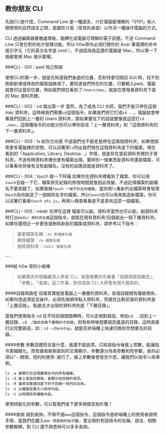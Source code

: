## 教你朋友 CLI

先說CLI是什麼，Command Line 是一種語言，介於電腦能理解的「0101」和人類使用的自然語言之間，是圖形介面（常見的桌面）以外另一種操作電腦的方式。

CLI 透過編碼器層層處理後，能轉化成電腦可理解的電子訊號。不過 Command Line 只會在對的地方發揮功能，所以 h0w哥你必須打開你的 Acer 筆電裡的命令提示字元（它的英文名字是 cmd ），不過因為我這邊的電腦是 Mac，所以等一下我都會用 Mac 做示範喔。

###CLI - 001：pwd 知己知彼

使用CLI的第一步，就是先知道我們身處的位置，否則待會切換回 GUI 時，找不到剛剛新增或修改的檔案就麻煩了。要知道我們所在的位置，只要輸入pwd，電腦就會印出當前位置，例如我們現在看到了`/Users/mac`，就是在使用者資料夾下面的 Mac 資料夾裡。

###CLI - 002：cd 踏出第一步
當然，為了成為 CLI 大師，我們不能只停在這個 mac 資料夾，這時候我們需要`cd`這個指令，如果我們把它打成`cd ..`，電腦就會帶著我們回到上一層的 Users 資料夾，那如果要往下的話就要像我這麼打`cd ./mac`，這兩種指令的功能分別可以帶你前往「上一層資料夾」和「這個資料夾的下一層資料夾」。

###CLI - 003：ls 給你方向感
不過我們也不能老是停在這兩個資料夾，如果想探索更多電腦裡的空間，可以試著用`ls`列出我們現在這個資料夾底下的檔案。現在看到的「Application, Library, Desktop...」字樣，就是存在當前資料夾裡的子資料夾，不過有時資料夾裡也會有檔案出現。要辨別一個東西是資料夾還是檔案，可以看看他背後有沒有副檔名，沒有的話應該就是資料夾了。 

###CLI - 004：touch 敲一下阿福
如果你在資料夾裡看到了檔案，你可以用`touch`去碰一下它，檔案原先紀錄的修改時間就會因此改變，不過記得檔案的副檔名不要寫錯了。如果換做`touch 一個不存在的檔案`，當你用`ls`重新列出檔案時會發現 touch為你創造了一個相同名字的檔案，所以`touch`也可以用來創造新檔案。你可以試著打看看`touch afu.js`，再用`ls`檢查看看是不是真有這麼一個檔案。

###CLI - 005：mkdir 先停在這裡
檔案可以創，資料夾當然也可以創，創資料夾時打出`mkdir 資料夾名稱`這個指令，就能在現有資料夾/目錄創出一個下層資料夾。如果你還想近一步更改或刪除新創的檔案或資料夾，請參考以下指令：

>變更檔案名稱：`mv 新檔案名稱`  
刪除檔案：`rm 檔案名稱`  
刪除資料夾：`rmdir 檔案名稱`

--
.

###給 h0w 哥的小紙條

>如果哪天你想繼續深入學習 CLl，我會推薦你先看看「目錄與路徑概念」、「參數」、「查詢」這三件事，對你成為 CLI 大師會有很大幫助的。

####目錄與路徑
目錄其實就是電腦上一層層的資料夾，各個目錄間有層級關係，如果你透過滑鼠去操作，必須先按順序點入資料夾，而擺在比較前面的資料夾是「上層目錄」、點進去才出現的資料夾則是「下層目錄」。

當我們使用指令 cd 在不同目錄間跳轉時，可以走相對路徑，例如`cd ..`回到上一層目錄、`cd ./當前目錄下要開的子目錄`，但有些時候想要跳到遙遠的目錄，這時直接打出完整路徑，如：`cd ~/Desktop`，就能在終端機上快速切換到你想要去的目錄。

####參數
參數具體而言是什麼，我還不能說清，只知道指令後接上常數，能讓指令更細緻化。而依據我剛剛查到的文章顯示，參數還分為長參數和短參數，長的必須以“`--`開頭，短的則使用`-`就行了。接上參數後會發生什麼，讓我們以指令`ls`來舉例。

	ls -a 會顯示包含隱藏黨在內的所有檔案。
	ls -d 接上某個目錄後，會顯示該目錄的資訊。
	ls -R 會將目錄連同底下的子目錄一併列印出來。  
	ls -s 以檔案容量大小排序內容。  
	ls -t 以時間排序檔案內容。

使用特製化的參數，可以幫我們省下更多時間去拍片喔！

####查詢
說到查詢，不得不提`man`這個指令，這個指令是終端機上的使用者說明手冊，當我們在鍵入`man 想查詢的指令`後，會出現針對該指令的名稱、語法、相關參數解釋，對 CLI 還不熟悉時可以多多查詢。




